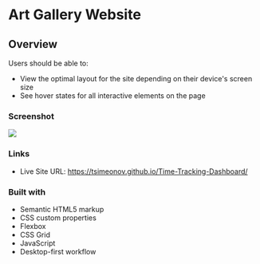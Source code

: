# Art Gallery Website

## Overview

Users should be able to:

- View the optimal layout for the site depending on their device's screen size
- See hover states for all interactive elements on the page

### Screenshot

![](./design/desktop-design.png)

### Links

- Live Site URL: https://tsimeonov.github.io/Time-Tracking-Dashboard/

### Built with

- Semantic HTML5 markup
- CSS custom properties
- Flexbox
- CSS Grid
- JavaScript
- Desktop-first workflow
